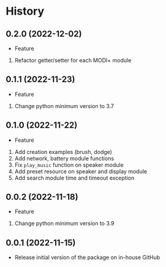 History
==

0.2.0 (2022-12-02)
--
* Feature
1. Refactor getter/setter for each MODI+ module

0.1.1 (2022-11-23)
--
* Feature
1. Change python minimum version to 3.7

0.1.0 (2022-11-22)
--
* Feature
1. Add creation examples (brush, dodge)
2. Add network, battery module functions
3. Fix `play_music` function on speaker module
4. Add preset resource on speaker and display module
5. Add search module time and timeout exception

0.0.2 (2022-11-18)
--
* Feature
1. Change python minimum version to 3.9

0.0.1 (2022-11-15)
--
* Release initial version of the package on in-house GitHub
